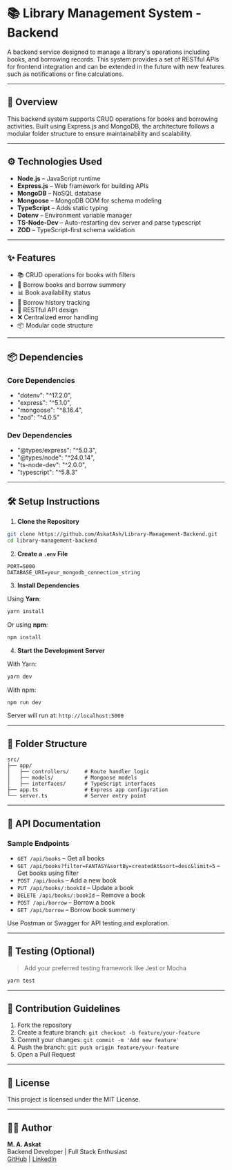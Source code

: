 # 📚 Library Management System - Backend

A backend service designed to manage a library's operations including books, and borrowing records. This system provides a set of RESTful APIs for frontend integration and can be extended in the future with new features such as notifications or fine calculations.

---

## 🚀 Overview

This backend system supports CRUD operations for books and borrowing activities. Built using Express.js and MongoDB, the architecture follows a modular folder structure to ensure maintainability and scalability.

---

## ⚙️ Technologies Used

- **Node.js** – JavaScript runtime
- **Express.js** – Web framework for building APIs
- **MongoDB** – NoSQL database
- **Mongoose** – MongoDB ODM for schema modeling
- **TypeScript** – Adds static typing
- **Dotenv** – Environment variable manager
- **TS-Node-Dev** – Auto-restarting dev server and parse typescript
- **ZOD** – TypeScript-first schema validation

---

## ✨ Features

- 📚 CRUD operations for books with filters
- 📖 Borrow books and borrow summery
- 📊 Book availability status
- 🧾 Borrow history tracking
- 🚀 RESTful API design
- ❌ Centralized error handling
- 📦 Modular code structure

---

## 📦 Dependencies

### Core Dependencies

- "dotenv": "^17.2.0",
- "express": "^5.1.0",
- "mongoose": "^8.16.4",
- "zod": "^4.0.5"

### Dev Dependencies

- "@types/express": "^5.0.3",
- "@types/node": "^24.0.14",
- "ts-node-dev": "^2.0.0",
- "typescript": "^5.8.3"

---

## 🛠️ Setup Instructions

1. **Clone the Repository**

```bash
git clone https://github.com/AskatAsh/Library-Management-Backend.git
cd library-management-backend
```

2. **Create a `.env` File**

```env
PORT=5000
DATABASE_URI=your_mongodb_connection_string
```

3. **Install Dependencies**

Using **Yarn**:

```bash
yarn install
```

Or using **npm**:

```bash
npm install
```

4. **Start the Development Server**

With Yarn:

```bash
yarn dev
```

With npm:

```bash
npm run dev
```

Server will run at: `http://localhost:5000`

---

## 📁 Folder Structure

```
src/
├── app/
│   ├── controllers/     # Route handler logic
│   ├── models/          # Mongoose models
│   ├── interfaces/      # TypeScript interfaces
├── app.ts               # Express app configuration
└── server.ts            # Server entry point
```

---

## 📘 API Documentation

### Sample Endpoints

- `GET /api/books` – Get all books
- `GET /api/books?filter=FANTASY&sortBy=createdAt&sort=desc&limit=5` – Get books using filter
- `POST /api/books` – Add a new book
- `PUT /api/books/:bookId` – Update a book
- `DELETE /api/books/:bookId` – Remove a book
- `POST /api/borrow` – Borrow a book
- `GET /api/borrow` – Borrow book summery

Use Postman or Swagger for API testing and exploration.

---

## 🧪 Testing (Optional)

> Add your preferred testing framework like Jest or Mocha

```bash
yarn test
```

---

## 🤝 Contribution Guidelines

1. Fork the repository
2. Create a feature branch: `git checkout -b feature/your-feature`
3. Commit your changes: `git commit -m 'Add new feature'`
4. Push the branch: `git push origin feature/your-feature`
5. Open a Pull Request

---

## 📄 License

This project is licensed under the MIT License.

---

## 👨‍💻 Author

**M. A. Askat**  
Backend Developer | Full Stack Enthusiast  
[GitHub](https://github.com/AskatAsh) | [LinkedIn](https://linkedin.com/in/m-a-askat)
